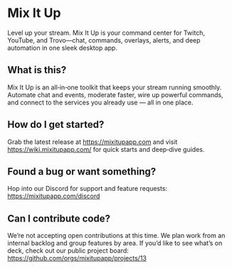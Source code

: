 # Mix It Up

Level up your stream. Mix It Up is your command center for Twitch, YouTube, and Trovo—chat, commands, overlays, alerts, and deep automation in one sleek desktop app.

## What is this?

Mix It Up is an all‑in‑one toolkit that keeps your stream running smoothly. Automate chat and events, moderate faster, wire up powerful commands, and connect to the services you already use — all in one place.

## How do I get started?

Grab the latest release at <https://mixitupapp.com> and visit <https://wiki.mixitupapp.com/> for quick starts and deep‑dive guides.

## Found a bug or want something?

Hop into our Discord for support and feature requests: <https://mixitupapp.com/discord>

## Can I contribute code?

We’re not accepting open contributions at this time. We plan work from an internal backlog and group features by area. If you’d like to see what’s on deck, check out our public project board: <https://github.com/orgs/mixitupapp/projects/13>
